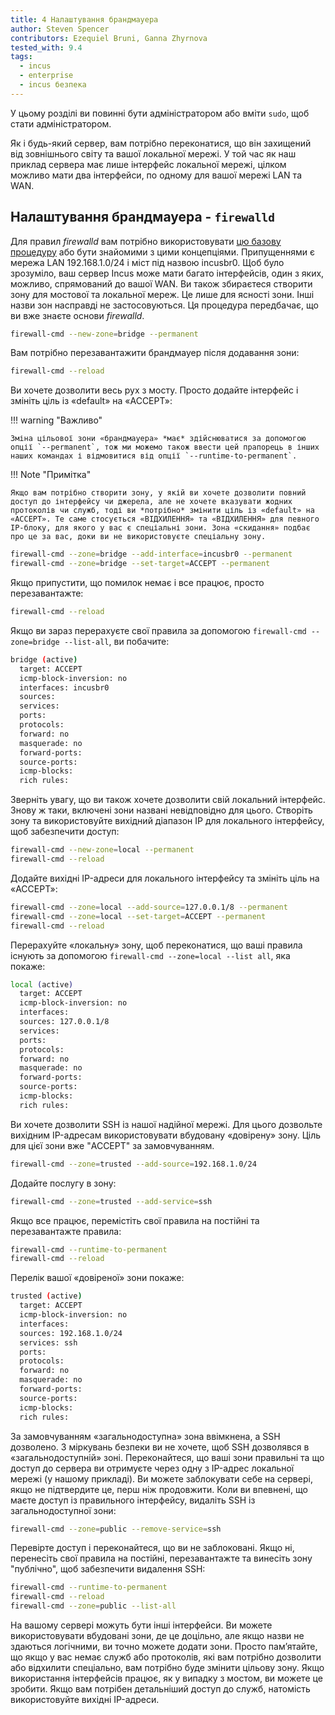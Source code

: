 ```yaml
---
title: 4 Налаштування брандмауера
author: Steven Spencer
contributors: Ezequiel Bruni, Ganna Zhyrnova
tested_with: 9.4
tags:
  - incus
  - enterprise
  - incus безпека
---
```


У цьому розділі ви повинні бути адміністратором або вміти `sudo`, щоб стати адміністратором.

Як і будь-який сервер, вам потрібно переконатися, що він захищений від зовнішнього світу та вашої локальної мережі. У той час як наш приклад сервера має лише інтерфейс локальної мережі, цілком можливо мати два інтерфейси, по одному для вашої мережі LAN та WAN.

## Налаштування брандмауера - `firewalld`

Для правил _firewalld_ вам потрібно використовувати [цю базову процедуру](../../guides/security/firewalld.md) або бути знайомими з цими концепціями. Припущеннями є мережа LAN 192.168.1.0/24 і міст під назвою incusbr0. Щоб було зрозуміло, ваш сервер Incus може мати багато інтерфейсів, один з яких, можливо, спрямований до вашої WAN. Ви також збираєтеся створити зону для мостової та локальної мереж. Це лише для ясності зони. Інші назви зон насправді не застосовуються. Ця процедура передбачає, що ви вже знаєте основи _firewalld_.

```bash
firewall-cmd --new-zone=bridge --permanent
```

Вам потрібно перезавантажити брандмауер після додавання зони:

```bash
firewall-cmd --reload
```

Ви хочете дозволити весь рух з мосту. Просто додайте інтерфейс і змініть ціль із «default» на «ACCEPT»:

!!! warning "Важливо"

```
Зміна цільової зони «брандмауера» *має* здійснюватися за допомогою опції `--permanent`, тож ми можемо також ввести цей прапорець в інших наших командах і відмовитися від опції `--runtime-to-permanent`.
```

!!! Note "Примітка"

```
Якщо вам потрібно створити зону, у якій ви хочете дозволити повний доступ до інтерфейсу чи джерела, але не хочете вказувати жодних протоколів чи служб, тоді ви *потрібно* змінити ціль із «default» на «ACCEPT». Те саме стосується «ВІДХИЛЕННЯ» та «ВІДХИЛЕННЯ» для певного IP-блоку, для якого у вас є спеціальні зони. Зона «скидання» подбає про це за вас, доки ви не використовуєте спеціальну зону.
```

```bash
firewall-cmd --zone=bridge --add-interface=incusbr0 --permanent
firewall-cmd --zone=bridge --set-target=ACCEPT --permanent
```

Якщо припустити, що помилок немає і все працює, просто перезавантажте:

```bash
firewall-cmd --reload
```

Якщо ви зараз перерахуєте свої правила за допомогою `firewall-cmd --zone=bridge --list-all`, ви побачите:

```bash
bridge (active)
  target: ACCEPT
  icmp-block-inversion: no
  interfaces: incusbr0
  sources:
  services:
  ports:
  protocols:
  forward: no
  masquerade: no
  forward-ports:
  source-ports:
  icmp-blocks:
  rich rules:
```

Зверніть увагу, що ви також хочете дозволити свій локальний інтерфейс. Знову ж таки, включені зони названі невідповідно для цього. Створіть зону та використовуйте вихідний діапазон IP для локального інтерфейсу, щоб забезпечити доступ:

```bash
firewall-cmd --new-zone=local --permanent
firewall-cmd --reload
```

Додайте вихідні IP-адреси для локального інтерфейсу та змініть ціль на «ACCEPT»:

```bash
firewall-cmd --zone=local --add-source=127.0.0.1/8 --permanent
firewall-cmd --zone=local --set-target=ACCEPT --permanent
firewall-cmd --reload
```

Перерахуйте «локальну» зону, щоб переконатися, що ваші правила існують за допомогою `firewall-cmd --zone=local --list all`, яка покаже:

```bash
local (active)
  target: ACCEPT
  icmp-block-inversion: no
  interfaces:
  sources: 127.0.0.1/8
  services:
  ports:
  protocols:
  forward: no
  masquerade: no
  forward-ports:
  source-ports:
  icmp-blocks:
  rich rules:
```

Ви хочете дозволити SSH із нашої надійної мережі. Для цього дозвольте вихідним IP-адресам використовувати вбудовану «довірену» зону. Ціль для цієї зони вже "ACCEPT" за замовчуванням.

```bash
firewall-cmd --zone=trusted --add-source=192.168.1.0/24
```

Додайте послугу в зону:

```bash
firewall-cmd --zone=trusted --add-service=ssh
```

Якщо все працює, перемістіть свої правила на постійні та перезавантажте правила:

```bash
firewall-cmd --runtime-to-permanent
firewall-cmd --reload
```

Перелік вашої «довіреної» зони покаже:

```bash
trusted (active)
  target: ACCEPT
  icmp-block-inversion: no
  interfaces:
  sources: 192.168.1.0/24
  services: ssh
  ports:
  protocols:
  forward: no
  masquerade: no
  forward-ports:
  source-ports:
  icmp-blocks:
  rich rules:
```

За замовчуванням «загальнодоступна» зона ввімкнена, а SSH дозволено. З міркувань безпеки ви не хочете, щоб SSH дозволявся в «загальнодоступній» зоні. Переконайтеся, що ваші зони правильні та що доступ до сервера ви отримуєте через одну з IP-адрес локальної мережі (у нашому прикладі). Ви можете заблокувати себе на сервері, якщо не підтвердите це, перш ніж продовжити. Коли ви впевнені, що маєте доступ із правильного інтерфейсу, видаліть SSH із загальнодоступної зони:

```bash
firewall-cmd --zone=public --remove-service=ssh
```

Перевірте доступ і переконайтеся, що ви не заблоковані. Якщо ні, перенесіть свої правила на постійні, перезавантажте та винесіть зону "публічно", щоб забезпечити видалення SSH:

```bash
firewall-cmd --runtime-to-permanent
firewall-cmd --reload
firewall-cmd --zone=public --list-all
```

На вашому сервері можуть бути інші інтерфейси. Ви можете використовувати вбудовані зони, де це доцільно, але якщо назви не здаються логічними, ви точно можете додати зони. Просто пам’ятайте, що якщо у вас немає служб або протоколів, які вам потрібно дозволити або відхилити спеціально, вам потрібно буде змінити цільову зону. Якщо використання інтерфейсів працює, як у випадку з мостом, ви можете це зробити. Якщо вам потрібен детальніший доступ до служб, натомість використовуйте вихідні IP-адреси.

